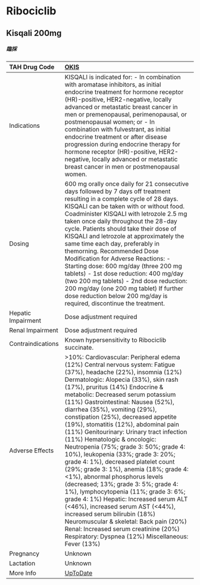 # Ribociclib

## Kisqali 200mg

##### 臨採

| TAH Drug Code      | [OKIS](https://www.tahsda.org.tw/drugs/hissearch.php?drug_code=OKIS)                                                                                                                                                                                                                                                                                                                                                                                                                                                                                                                                                                                                                                                                                                                                                                                                                                                                                                                                    |
|:-------------------|:--------------------------------------------------------------------------------------------------------------------------------------------------------------------------------------------------------------------------------------------------------------------------------------------------------------------------------------------------------------------------------------------------------------------------------------------------------------------------------------------------------------------------------------------------------------------------------------------------------------------------------------------------------------------------------------------------------------------------------------------------------------------------------------------------------------------------------------------------------------------------------------------------------------------------------------------------------------------------------------------------------|
| Indications        | KISQALI is indicated for: - In combination with aromatase inhibitors, as initial endocrine treatment for hormone receptor (HR)-positive, HER2-negative, locally advanced or metastatic breast cancer in men or premenopausal, perimenopausal, or postmenopausal women; or - In combination with fulvestrant, as initial endocrine treatment or after disease progression during endocrine therapy for hormone receptor (HR)-positive, HER2-negative, locally advanced or metastatic breast cancer in men or postmenopausal women.                                                                                                                                                                                                                                                                                                                                                                                                                                                                       |
| Dosing             | 600 mg orally once daily for 21 consecutive days followed by 7 days off treatment resulting in a complete cycle of 28 days. KISQALI can be taken with or without food. Coadminister KISQALI with letrozole 2.5 mg taken once daily throughout the 28-day cycle. Patients should take their dose of KISQALI and letrozole at approximately the same time each day, preferably in themorning.  Recommended Dose Modification for Adverse Reactions: - Starting dose: 600 mg/day (three 200 mg tablets) - 1st dose reduction: 400 mg/day (two 200 mg tablets) - 2nd dose reduction: 200 mg/day (one 200 mg tablet) If further dose reduction below 200 mg/day is required, discontinue the treatment.                                                                                                                                                                                                                                                                                                      |
| Hepatic Impairment | Dose adjustment required                                                                                                                                                                                                                                                                                                                                                                                                                                                                                                                                                                                                                                                                                                                                                                                                                                                                                                                                                                                |
| Renal Impairment   | Dose adjustment required                                                                                                                                                                                                                                                                                                                                                                                                                                                                                                                                                                                                                                                                                                                                                                                                                                                                                                                                                                                |
| Contraindications  | Known hypersensitivity to Ribociclib succinate.                                                                                                                                                                                                                                                                                                                                                                                                                                                                                                                                                                                                                                                                                                                                                                                                                                                                                                                                                         |
| Adverse Effects    | >10%: Cardiovascular: Peripheral edema (12%) Central nervous system: Fatigue (37%), headache (22%), insomnia (12%) Dermatologic: Alopecia (33%), skin rash (17%), pruritus (14%) Endocrine & metabolic: Decreased serum potassium (11%) Gastrointestinal: Nausea (52%), diarrhea (35%), vomiting (29%), constipation (25%), decreased appetite (19%), stomatitis (12%), abdominal pain (11%) Genitourinary: Urinary tract infection (11%) Hematologic & oncologic: Neutropenia (75%; grade 3: 50%; grade 4: 10%), leukopenia (33%; grade 3: 20%; grade 4: 1%), decreased platelet count (29%; grade 3: 1%), anemia (18%; grade 4: <1%), abnormal phosphorus levels (decreased; 13%; grade 3: 5%; grade 4: 1%), lymphocytopenia (11%; grade 3: 6%; grade 4: 1%) Hepatic: Increased serum ALT (<46%), increased serum AST (<44%), increased serum bilirubin (18%) Neuromuscular & skeletal: Back pain (20%) Renal: Increased serum creatinine (20%) Respiratory: Dyspnea (12%) Miscellaneous: Fever (13%) |
| Pregnancy          | Unknown                                                                                                                                                                                                                                                                                                                                                                                                                                                                                                                                                                                                                                                                                                                                                                                                                                                                                                                                                                                                 |
| Lactation          | Unknown                                                                                                                                                                                                                                                                                                                                                                                                                                                                                                                                                                                                                                                                                                                                                                                                                                                                                                                                                                                                 |
| More Info          | [UpToDate](https://www.uptodate.com/contents/ribociclib-drug-information)                                                                                                                                                                                                                                                                                                                                                                                                                                                                                                                                                                                                                                                                                                                                                                                                                                                                                                                               |

